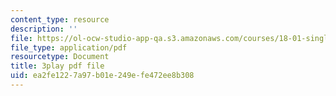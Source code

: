 ```yaml
---
content_type: resource
description: ''
file: https://ol-ocw-studio-app-qa.s3.amazonaws.com/courses/18-01-single-variable-calculus-fall-2006/ea2fe1227a97b01e249efe472ee8b308_eHJuAByQf5A.pdf
file_type: application/pdf
resourcetype: Document
title: 3play pdf file
uid: ea2fe122-7a97-b01e-249e-fe472ee8b308
---
```

